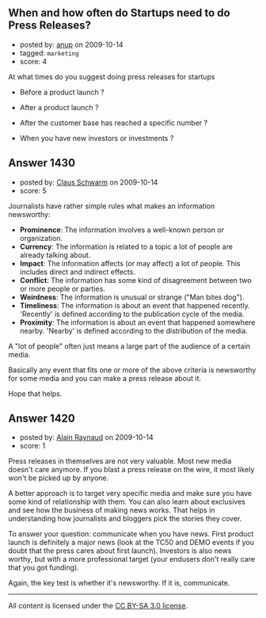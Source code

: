 ## When and how often do Startups need to do Press Releases?

- posted by: [anup](https://stackexchange.com/users/-1/475-anup) on 2009-10-14
- tagged: `marketing`
- score: 4

At what times do you suggest doing press releases for startups

- Before a product launch ?

- After a product launch ?

- After the customer base has reached a specific number ?

- When you have new investors or investments ?



## Answer 1430

- posted by: [Claus Schwarm](https://stackexchange.com/users/-1/294-claus-schwarm) on 2009-10-14
- score: 5

Journalists have rather simple rules what makes an information newsworthy:

 - **Prominence**: The information involves a well-known person or organization. 
 - **Currency**: The information is related to a topic a lot of people are already talking about.
 - **Impact**: The information affects (or may affect) a lot of people. This includes direct and indirect effects. 
 - **Conflict**: The information has some kind of disagreement between two or more people or parties.
 - **Weirdness**: The information is unusual or strange ("Man bites dog").
 - **Timeliness**: The information is about an event that happened recently. 'Recently' is
   defined according to the publication cycle of the media.
 - **Proximity**: The information is about an event that happened somewhere nearby. 'Nearby' is defined according to the distribution of the media.

A "lot of people" often just means a large part of the audience of a certain media.

Basically any event that fits one or more of the above criteria is newsworthy for some media and you can make a press release about it.

Hope that helps.


## Answer 1420

- posted by: [Alain Raynaud](https://stackexchange.com/users/-1/502-alain-raynaud) on 2009-10-14
- score: 1

Press releases in themselves are not very valuable. Most new media doesn't care anymore. If you blast a press release on the wire, it most likely won't be picked up by anyone.

A better approach is to target very specific media and make sure you have some kind of relationship with them. You can also learn about exclusives and see how the business of making news works. That helps in understanding how journalists and bloggers pick the stories they cover.

To answer your question: communicate when you have news. First product launch is definitely a major news (look at the TC50 and DEMO events if you doubt that the press cares about first launch). Investors is also news worthy, but with a more professional target (your endusers don't really care that you got funding).

Again, the key test is whether it's newsworthy. If it is, communicate.



---

All content is licensed under the [CC BY-SA 3.0 license](https://creativecommons.org/licenses/by-sa/3.0/).
